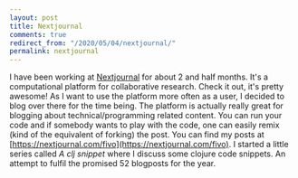 ```yaml
---
layout: post
title: Nextjournal
comments: true
redirect_from: "/2020/05/04/nextjournal/"
permalink: nextjournal
---
```


I have been working at [Nextjournal](https://nextjournal.com) for about 2 and half months. It's a computational platform
for collaborative research. Check it out, it's pretty awesome! As I want to use the platform more often as a user,
I decided to blog over there for the time being. The platform is actually really great for blogging about technical/programming related content.
You can run your code and if somebody wants to play with the code, one can easily remix (kind of the equivalent of forking)
the post. You can find my posts at [https://nextjournal.com/fivo](https://nextjournal.com/fivo).
I started a little series called *A clj snippet* where I discuss some clojure code snippets. An attempt to fulfil the promised
52 blogposts for the year.
